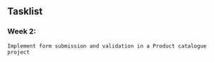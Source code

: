## Tasklist

### Week 2:
    Implement form submission and validation in a Product catalogue project
